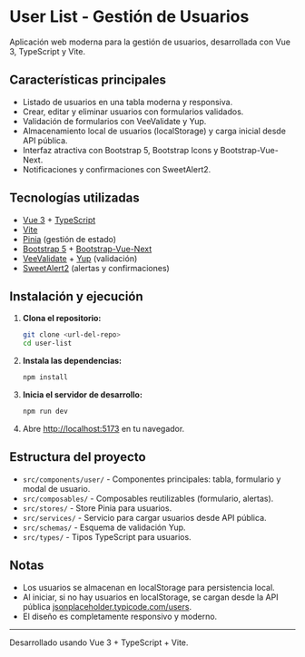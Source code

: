 # User List - Gestión de Usuarios

Aplicación web moderna para la gestión de usuarios, desarrollada con Vue 3, TypeScript y Vite.

## Características principales

- Listado de usuarios en una tabla moderna y responsiva.
- Crear, editar y eliminar usuarios con formularios validados.
- Validación de formularios con VeeValidate y Yup.
- Almacenamiento local de usuarios (localStorage) y carga inicial desde API pública.
- Interfaz atractiva con Bootstrap 5, Bootstrap Icons y Bootstrap-Vue-Next.
- Notificaciones y confirmaciones con SweetAlert2.

## Tecnologías utilizadas

- [Vue 3](https://vuejs.org/) + [TypeScript](https://www.typescriptlang.org/)
- [Vite](https://vitejs.dev/)
- [Pinia](https://pinia.vuejs.org/) (gestión de estado)
- [Bootstrap 5](https://getbootstrap.com/) + [Bootstrap-Vue-Next](https://bootstrap-vue-next.github.io/)
- [VeeValidate](https://vee-validate.logaretm.com/) + [Yup](https://github.com/jquense/yup) (validación)
- [SweetAlert2](https://sweetalert2.github.io/) (alertas y confirmaciones)

## Instalación y ejecución

1. **Clona el repositorio:**
   ```bash
   git clone <url-del-repo>
   cd user-list
   ```

2. **Instala las dependencias:**
   ```bash
   npm install
   ```

3. **Inicia el servidor de desarrollo:**
   ```bash
   npm run dev
   ```

4. Abre [http://localhost:5173](http://localhost:5173) en tu navegador.

## Estructura del proyecto

- `src/components/user/` - Componentes principales: tabla, formulario y modal de usuario.
- `src/composables/` - Composables reutilizables (formulario, alertas).
- `src/stores/` - Store Pinia para usuarios.
- `src/services/` - Servicio para cargar usuarios desde API pública.
- `src/schemas/` - Esquema de validación Yup.
- `src/types/` - Tipos TypeScript para usuarios.

## Notas
- Los usuarios se almacenan en localStorage para persistencia local.
- Al iniciar, si no hay usuarios en localStorage, se cargan desde la API pública [jsonplaceholder.typicode.com/users](https://jsonplaceholder.typicode.com/users).
- El diseño es completamente responsivo y moderno.

---

Desarrollado usando Vue 3 + TypeScript + Vite.
